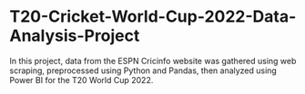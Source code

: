 # T20-Cricket-World-Cup-2022-Data-Analysis-Project
In this project, data from the ESPN Cricinfo website was gathered using web scraping, preprocessed using Python and Pandas, then analyzed using Power BI for the T20 World Cup 2022.
